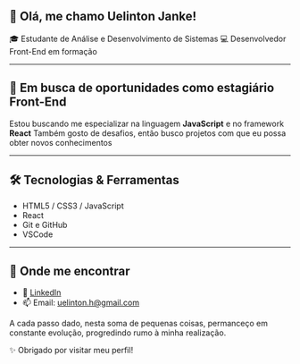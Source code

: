 ## 👋 Olá, me chamo  Uelinton Janke!

🎓 Estudante de Análise e Desenvolvimento de Sistemas
💻 Desenvolvedor Front-End em formação

---

## 🎯 Em busca de oportunidades como estagiário Front-End

Estou buscando me especializar na linguagem **JavaScript** e no framework **React**
Também gosto de desafios, então busco projetos com que eu possa obter novos conhecimentos

---

## 🛠️ Tecnologias & Ferramentas

- HTML5 / CSS3 / JavaScript
- React
- Git e GitHub
- VSCode

---

## 🔗 Onde me encontrar
- 💼 [LinkedIn](www.linkedin.com/in/uelinton-janke)
- 📫 Email: uelinton.h@gmail.com

A cada passo dado,
nesta soma de pequenas coisas,
permanceço em constante evolução,
progredindo rumo à minha realização.

✨ Obrigado por visitar meu perfil!
